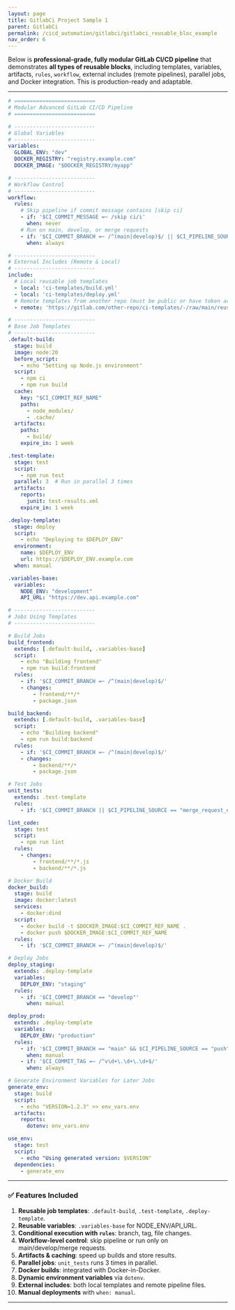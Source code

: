 ```yaml
---
layout: page
title: GitlabCi Project Sample 1
parent: GitlabCi
permalink: /cicd_automation/gitlabci/gitlabci_reusable_bloc_example
nav_order: 6
---
```


Below is  **professional-grade, fully modular GitLab CI/CD pipeline** that demonstrates **all types of reusable blocks**, including templates, variables, artifacts, `rules`, `workflow`, external includes (remote pipelines), parallel jobs, and Docker integration. This is production-ready and adaptable.

---

```yaml
# ==========================
# Modular Advanced GitLab CI/CD Pipeline
# ==========================

# --------------------------
# Global Variables
# --------------------------
variables:
  GLOBAL_ENV: "dev"
  DOCKER_REGISTRY: "registry.example.com"
  DOCKER_IMAGE: "$DOCKER_REGISTRY/myapp"

# --------------------------
# Workflow Control
# --------------------------
workflow:
  rules:
    # Skip pipeline if commit message contains [skip ci]
    - if: '$CI_COMMIT_MESSAGE =~ /skip ci/i'
      when: never
    # Run on main, develop, or merge requests
    - if: '$CI_COMMIT_BRANCH =~ /^(main|develop)$/ || $CI_PIPELINE_SOURCE == "merge_request_event"'
      when: always

# --------------------------
# External Includes (Remote & Local)
# --------------------------
include:
  # Local reusable job templates
  - local: 'ci-templates/build.yml'
  - local: 'ci-templates/deploy.yml'
  # Remote templates from another repo (must be public or have token access)
  - remote: 'https://gitlab.com/other-repo/ci-templates/-/raw/main/reusable-jobs.yml'

# --------------------------
# Base Job Templates
# --------------------------
.default-build:
  stage: build
  image: node:20
  before_script:
    - echo "Setting up Node.js environment"
  script:
    - npm ci
    - npm run build
  cache:
    key: "$CI_COMMIT_REF_NAME"
    paths:
      - node_modules/
      - .cache/
  artifacts:
    paths:
      - build/
    expire_in: 1 week

.test-template:
  stage: test
  script:
    - npm run test
  parallel: 3  # Run in parallel 3 times
  artifacts:
    reports:
      junit: test-results.xml
    expire_in: 1 week

.deploy-template:
  stage: deploy
  script:
    - echo "Deploying to $DEPLOY_ENV"
  environment:
    name: $DEPLOY_ENV
    url: https://$DEPLOY_ENV.example.com
  when: manual

.variables-base:
  variables:
    NODE_ENV: "development"
    API_URL: "https://dev.api.example.com"

# --------------------------
# Jobs Using Templates
# --------------------------

# Build Jobs
build_frontend:
  extends: [.default-build, .variables-base]
  script:
    - echo "Building frontend"
    - npm run build:frontend
  rules:
    - if: '$CI_COMMIT_BRANCH =~ /^(main|develop)$/'
    - changes:
        - frontend/**/*
        - package.json

build_backend:
  extends: [.default-build, .variables-base]
  script:
    - echo "Building backend"
    - npm run build:backend
  rules:
    - if: '$CI_COMMIT_BRANCH =~ /^(main|develop)$/'
    - changes:
        - backend/**/*
        - package.json

# Test Jobs
unit_tests:
  extends: .test-template
  rules:
    - if: '$CI_COMMIT_BRANCH || $CI_PIPELINE_SOURCE == "merge_request_event"'

lint_code:
  stage: test
  script:
    - npm run lint
  rules:
    - changes:
        - frontend/**/*.js
        - backend/**/*.js

# Docker Build
docker_build:
  stage: build
  image: docker:latest
  services:
    - docker:dind
  script:
    - docker build -t $DOCKER_IMAGE:$CI_COMMIT_REF_NAME .
    - docker push $DOCKER_IMAGE:$CI_COMMIT_REF_NAME
  rules:
    - if: '$CI_COMMIT_BRANCH =~ /^(main|develop)$/'

# Deploy Jobs
deploy_staging:
  extends: .deploy-template
  variables:
    DEPLOY_ENV: "staging"
  rules:
    - if: '$CI_COMMIT_BRANCH == "develop"'
      when: manual

deploy_prod:
  extends: .deploy-template
  variables:
    DEPLOY_ENV: "production"
  rules:
    - if: '$CI_COMMIT_BRANCH == "main" && $CI_PIPELINE_SOURCE == "push"'
      when: manual
    - if: '$CI_COMMIT_TAG =~ /^v\d+\.\d+\.\d+$/'
      when: always

# Generate Environment Variables for Later Jobs
generate_env:
  stage: build
  script:
    - echo "VERSION=1.2.3" >> env_vars.env
  artifacts:
    reports:
      dotenv: env_vars.env

use_env:
  stage: test
  script:
    - echo "Using generated version: $VERSION"
  dependencies:
    - generate_env
```

---

### ✅ Features Included

1. **Reusable job templates**: `.default-build`, `.test-template`, `.deploy-template`.
2. **Reusable variables**: `.variables-base` for NODE\_ENV/API\_URL.
3. **Conditional execution with `rules`**: branch, tag, file changes.
4. **Workflow-level control**: skip pipeline or run only on main/develop/merge requests.
5. **Artifacts & caching**: speed up builds and store results.
6. **Parallel jobs**: `unit_tests` runs 3 times in parallel.
7. **Docker builds**: integrated with Docker-in-Docker.
8. **Dynamic environment variables** via `dotenv`.
9. **External includes**: both local templates and remote pipeline files.
10. **Manual deployments** with `when: manual`.

---

